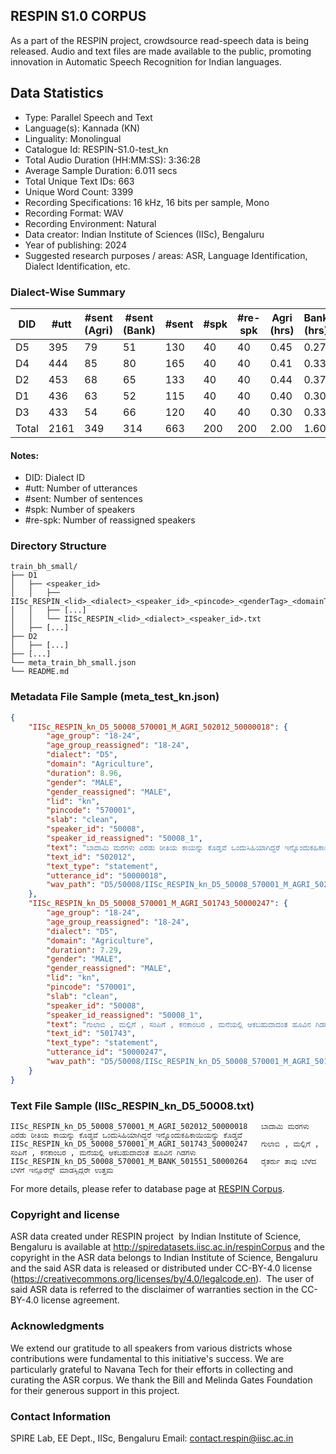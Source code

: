 ## RESPIN S1.0 CORPUS ##

As a part of the RESPIN project, crowdsource read-speech data is being released. Audio and text files
are made available to the public, promoting innovation in Automatic Speech Recognition for Indian languages.

## Data Statistics ##

- Type: Parallel Speech and Text
- Language(s): Kannada (KN)
- Linguality: Monolingual
- Catalogue Id: RESPIN-S1.0-test_kn
- Total Audio Duration (HH:MM:SS): 3:36:28
- Average Sample Duration: 6.011 secs
- Total Unique Text IDs: 663
- Unique Word Count: 3399
- Recording Specifications: 16 kHz, 16 bits per sample, Mono
- Recording Format: WAV
- Recording Environment: Natural
- Data creator: Indian Institute of Sciences (IISc), Bengaluru
- Year of publishing: 2024
- Suggested research purposes / areas: ASR, Language Identification, Dialect Identification, etc.

### Dialect-Wise Summary ###
| DID   | #utt | #sent (Agri) | #sent (Bank) | #sent | #spk | #re-spk | Agri (hrs) | Bank (hrs) | Total (hrs) |
|-------|------|--------------|--------------|-------|------|---------|------------|------------|-------------|
| D5 | 395 | 79 | 51 | 130 | 40 | 40 | 0.45 | 0.27 | 0.72 |
| D4 | 444 | 85 | 80 | 165 | 40 | 40 | 0.41 | 0.33 | 0.75 |
| D2 | 453 | 68 | 65 | 133 | 40 | 40 | 0.44 | 0.37 | 0.82 |
| D1 | 436 | 63 | 52 | 115 | 40 | 40 | 0.40 | 0.30 | 0.71 |
| D3 | 433 | 54 | 66 | 120 | 40 | 40 | 0.30 | 0.33 | 0.62 |
| Total | 2161 | 349 | 314 | 663 | 200 | 200 | 2.00 | 1.60 | 3.61 |



#### Notes:
- DID: Dialect ID
- #utt: Number of utterances
- #sent: Number of sentences
- #spk: Number of speakers
- #re-spk: Number of reassigned speakers

### Directory Structure ###
```
train_bh_small/
├── D1
│   ├── <speaker_id>
│   │   ├── IISc_RESPIN_<lid>_<dialect>_<speaker_id>_<pincode>_<genderTag>_<domainTag>_<text_id>_<uttid>.wav
│   │   ├── [...]
│   │   └── IISc_RESPIN_<lid>_<dialect>_<speaker_id>.txt
│   ├── [...]
├── D2
│   ├── [...]
├── [...]
└── meta_train_bh_small.json
└── README.md
```

### Metadata File Sample (meta_test_kn.json) ###

```json
{
    "IISc_RESPIN_kn_D5_50008_570001_M_AGRI_502012_50000018": {
        "age_group": "18-24",
        "age_group_reassigned": "18-24",
        "dialect": "D5",
        "domain": "Agriculture",
        "duration": 8.96,
        "gender": "MALE",
        "gender_reassigned": "MALE",
        "lid": "kn",
        "pincode": "570001",
        "slab": "clean",
        "speaker_id": "50008",
        "speaker_id_reassigned": "50008_1",
        "text": "ಬಾದಾಮಿ ಮರಗಳು ಎರಡು ರೀತಿಯ ಕಾಯನ್ನು ಕೊಡ್ತವೆ ಒಂದುಸಿಹಿಯಾಗಿದ್ದರೆ ಇನ್ನೊಂದುಕಹಿಕಾಯಿಯನ್ನು ಕೊಡ್ತವೆ",
        "text_id": "502012",
        "text_type": "statement",
        "utterance_id": "50000018",
        "wav_path": "D5/50008/IISc_RESPIN_kn_D5_50008_570001_M_AGRI_502012_50000018.wav"
    },
    "IISc_RESPIN_kn_D5_50008_570001_M_AGRI_501743_50000247": {
        "age_group": "18-24",
        "age_group_reassigned": "18-24",
        "dialect": "D5",
        "domain": "Agriculture",
        "duration": 7.29,
        "gender": "MALE",
        "gender_reassigned": "MALE",
        "lid": "kn",
        "pincode": "570001",
        "slab": "clean",
        "speaker_id": "50008",
        "speaker_id_reassigned": "50008_1",
        "text": "ಗುಲಾಬಿ , ಮಲ್ಲಿಗೆ , ಸಂಪಿಗೆ , ಕನಕಾಂಬರ , ಮನೆಯಲ್ಲಿ ಆಕಬಹುದಾದಂತ ಹೂವಿನ ಗಿಡಗಳು",
        "text_id": "501743",
        "text_type": "statement",
        "utterance_id": "50000247",
        "wav_path": "D5/50008/IISc_RESPIN_kn_D5_50008_570001_M_AGRI_501743_50000247.wav"
    }
}
```

### Text File Sample (IISc_RESPIN_kn_D5_50008.txt) ###
```
IISc_RESPIN_kn_D5_50008_570001_M_AGRI_502012_50000018	ಬಾದಾಮಿ ಮರಗಳು ಎರಡು ರೀತಿಯ ಕಾಯನ್ನು ಕೊಡ್ತವೆ ಒಂದುಸಿಹಿಯಾಗಿದ್ದರೆ ಇನ್ನೊಂದುಕಹಿಕಾಯಿಯನ್ನು ಕೊಡ್ತವೆ
IISc_RESPIN_kn_D5_50008_570001_M_AGRI_501743_50000247	ಗುಲಾಬಿ , ಮಲ್ಲಿಗೆ , ಸಂಪಿಗೆ , ಕನಕಾಂಬರ , ಮನೆಯಲ್ಲಿ ಆಕಬಹುದಾದಂತ ಹೂವಿನ ಗಿಡಗಳು
IISc_RESPIN_kn_D5_50008_570001_M_BANK_501551_50000264	ರೈತರ್ರು ತಾವು ಬೆಳೆದ ಬೆಳೆಗೆ ಇನ್ಸೂರೆನ್ಸ್ ಮಾಡಸ್ಸಿದ್ದರೇ ಉತ್ತಮ
```

For more details, please refer to database page at [RESPIN Corpus](http://spiredatasets.iisc.ac.in/respinCorpus).

### Copyright and license ###

ASR data created under RESPIN project  by Indian Institute of Science, Bengaluru is available
at http://spiredatasets.iisc.ac.in/respinCorpus and the copyright in the ASR data belongs to
Indian Institute of Science, Bengaluru and the said ASR data is released or distributed under
CC-BY-4.0 license (https://creativecommons.org/licenses/by/4.0/legalcode.en).  The user of
said ASR data is referred to the disclaimer of warranties section in the CC-BY-4.0 license
agreement.


### Acknowledgments ###

We extend our gratitude to all speakers from various districts whose contributions were fundamental to this initiative's success.
We are particularly grateful to Navana Tech for their efforts in collecting and curating the ASR corpus.
We thank the Bill and Melinda Gates Foundation for their generous support in this project.

### Contact Information ###

SPIRE Lab, EE Dept., IISc, Bengaluru
Email: contact.respin@iisc.ac.in